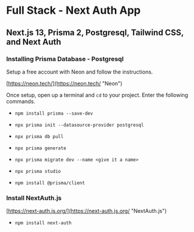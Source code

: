 # Full Stack - Next Auth App

## Next.js 13, Prisma 2, Postgresql, Tailwind CSS, and Next Auth

### Installing Prisma Database - Postgresql

Setup a free account with Neon and follow the instructions. 

[https://neon.tech/](https://neon.tech/ "Neon")

Once setup, open up a terminal and `cd` to your project.  Enter the following commands.

- `npm install prisma --save-dev`

- `npx prisma init --datasource-provider postgresql`

- `npx prisma db pull`

- `npx prisma generate`

- `npx prisma migrate dev --name <give it a name>`

- `npx prisma studio`

- `npm install @prisma/client`

### Install NextAuth.js

[https://next-auth.js.org/](https://next-auth.js.org/ "NextAuth.js")

- `npm install next-auth`